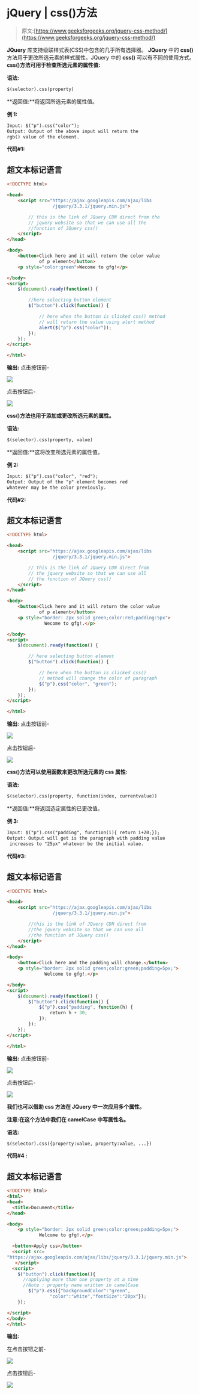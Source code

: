 # jQuery | css()方法

> 原文:[https://www.geeksforgeeks.org/jquery-css-method/](https://www.geeksforgeeks.org/jquery-css-method/)

**JQuery** 库支持级联样式表(CSS)中包含的几乎所有选择器。 **JQuery** 中的 **css()** 方法用于更改所选元素的样式属性。JQuery 中的 **css()** 可以有不同的使用方式。
**css()方法可用于检查所选元素的属性值:**

**语法:**

```html
$(selector).css(property)
```

**返回值:**将返回所选元素的属性值。

**例 1:**

```html
Input: $("p").css("color");
Output: Output of the above input will return the 
rgb() value of the element.
```

**代码#1:**

## 超文本标记语言

```html
<!DOCTYPE html>

<head>
    <script src="https://ajax.googleapis.com/ajax/libs
                 /jquery/3.3.1/jquery.min.js">

        // this is the link of JQuery CDN direct from the
        // jquery website so that we can use all the
        //function of JQuery css()
    </script>
</head>

<body>
    <button>Click here and it will return the color value
            of p element</button>
    <p style="color:green">Wecome to gfg!</p>

</body>
<script>
    $(document).ready(function() {

        //here selecting button element
        $("button").click(function() {

            // here when the button is clicked css() method
            // will return the value using alert method
            alert($("p").css("color"));
        });
    });
</script>

</html>
```

**输出:**
点击按钮前-

![](img/c85968acf56d9c5346e30d636d2cd868.png)

点击按钮后-

![](img/82970a39cff498d95306ea54e3b09696.png)

**css()方法也用于添加或更改所选元素的属性。**

**语法:**

```html
$(selector).css(property, value)
```

**返回值:**这将改变所选元素的属性值。

**例 2:**

```html
Input: $("p").css("color", "red");
Output: Output of the "p" element becomes red 
whatever may be the color previously.
```

**代码#2:**

## 超文本标记语言

```html
<!DOCTYPE html>

<head>
    <script src="https://ajax.googleapis.com/ajax/libs
                 /jquery/3.3.1/jquery.min.js">

        // this is the link of JQuery CDN direct from
        // the jquery website so that we can use all
        // the function of JQuery css()
    </script>
</head>

<body>
    <button>Click here and it will return the color value
            of p element</button>
    <p style="border: 2px solid green;color:red;padding:5px">
              Wecome to gfg!.</p>

</body>
<script>
    $(document).ready(function() {

        // here selecting button element
        $("button").click(function() {

            // here when the button is clicked css()
            // method will change the color of paragraph
            $("p").css("color", "green");
        });
    });
</script>

</html>
```

**输出:**
点击按钮前-

![](img/da6d556486bd719d83004b6b7ae2fecf.png)

点击按钮后-

![](img/4d94781a61a9df39fec53645d8941585.png)

**css()方法可以使用函数来更改所选元素的 css 属性:**

**语法:**

```html
$(selector).css(property, function(index, currentvalue))
```

**返回值:**将返回选定属性的已更改值。

**例 3:**

```html
Input: $("p").css("padding", function(i){ return i+20;});
Output: Output will get is the paragraph with padding value
 increases to "25px" whatever be the initial value.
```

**代码#3:**

## 超文本标记语言

```html
<!DOCTYPE html>

<head>
    <script src="https://ajax.googleapis.com/ajax/libs
                 /jquery/3.3.1/jquery.min.js">

        //this is the link of JQuery CDN direct from
        //the jquery website so that we can use all
        //the function of JQuery css()
    </script>
</head>

<body>
    <button>Click here and the padding will change.</button>
    <p style="border: 2px solid green;color:green;padding=5px;">
              Welcome to gfg!.</p>

</body>
<script>
    $(document).ready(function() {
        $("button").click(function() {
            $("p").css("padding", function(h) {
                return h + 30;
            });
        });
    });
</script>

</html>
```

**输出:**
点击按钮前-

![](img/b1546d128e93eb53a134024fe9277115.png)

点击按钮后-

![](img/439aa6f91a85a99f592809e9c1918a73.png)

**我们也可以借助 css 方法在 JQuery 中一次应用多个属性。**

**注意:在这个方法中我们在 camelCase 中写属性名。**

**语法:**

```html
$(selector).css({property:value, property:value, ...})
```

**代码#4 :**

## 超文本标记语言

```html
<!DOCTYPE html>
<html>
<head>
  <title>Document</title>
</head>

<body> 
    <p style="border: 2px solid green;color:green;padding=5px;">
            Welcome to gfg!.</p>

  <button>Apply css</button>
  <script src=
"https://ajax.googleapis.com/ajax/libs/jquery/3.3.1/jquery.min.js">
   </script>
  <script>
    $("button").click(function(){
      //applying more than one property at a time
      //Note : property name written in camelCase
        $("p").css({"backgroundColor":"green",
                "color":"white","fontSize":"20px"});
    });

</script>
</body> 
</html>
```

**输出:**

在点击按钮之前-

![](img/d6b3534ace6cc01569ab452df19f665d.png)

点击按钮后-

![](img/959eb2e6fc18a52e5c3175f625ff2168.png)
